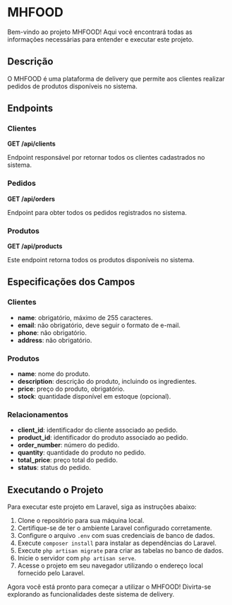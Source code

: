 # MHFOOD

Bem-vindo ao projeto MHFOOD! Aqui você encontrará todas as informações necessárias para entender e executar este projeto.

## Descrição

O MHFOOD é uma plataforma de delivery que permite aos clientes realizar pedidos de produtos disponíveis no sistema.

## Endpoints

### Clientes

**GET /api/clients**

Endpoint responsável por retornar todos os clientes cadastrados no sistema.

### Pedidos

**GET /api/orders**

Endpoint para obter todos os pedidos registrados no sistema.

### Produtos

**GET /api/products**

Este endpoint retorna todos os produtos disponíveis no sistema.

## Especificações dos Campos

### Clientes

- **name**: obrigatório, máximo de 255 caracteres.
- **email**: não obrigatório, deve seguir o formato de e-mail.
- **phone**: não obrigatório.
- **address**: não obrigatório.

### Produtos

- **name**: nome do produto.
- **description**: descrição do produto, incluindo os ingredientes.
- **price**: preço do produto, obrigatório.
- **stock**: quantidade disponível em estoque (opcional).

### Relacionamentos

- **client_id**: identificador do cliente associado ao pedido.
- **product_id**: identificador do produto associado ao pedido.
- **order_number**: número do pedido.
- **quantity**: quantidade do produto no pedido.
- **total_price**: preço total do pedido.
- **status**: status do pedido.

## Executando o Projeto

Para executar este projeto em Laravel, siga as instruções abaixo:

1. Clone o repositório para sua máquina local.
2. Certifique-se de ter o ambiente Laravel configurado corretamente.
3. Configure o arquivo `.env` com suas credenciais de banco de dados.
4. Execute `composer install` para instalar as dependências do Laravel.
5. Execute `php artisan migrate` para criar as tabelas no banco de dados.
6. Inicie o servidor com `php artisan serve`.
7. Acesse o projeto em seu navegador utilizando o endereço local fornecido pelo Laravel.

Agora você está pronto para começar a utilizar o MHFOOD! Divirta-se explorando as funcionalidades deste sistema de delivery.
